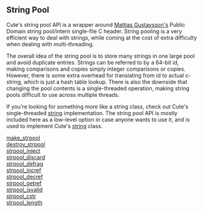 ## String Pool

Cute's string pool API is a wrapper around [Mattias Gustavsson's](https://github.com/mattiasgustavsson/libs) Public Domain string pool/intern single-file C header. String pooling is a very efficient way to deal with strings, while coming at the cost of extra difficulty when dealing with multi-threading.

The overall idea of the string pool is to store many strings in one large pool and avoid duplicate entries. Strings can be referred to by a 64-bit id, making comparisons and copies simply integer comparisons or copies. However, there is some extra overhead for translating from id to actual c-string, which is just a hash table lookup. There is also the downside that changing the pool contents is a single-threaded operation, making string pools difficult to use across multiple threads.

If you're looking for something more like a string class, check out Cute's single-threaded [string](https://github.com/RandyGaul/cute_framework/blob/master/doc/string/string/README.md) implementation. The string pool API is mostly included here as a low-level option in case anyone wants to use it, and is used to implement Cute's [string](https://github.com/RandyGaul/cute_framework/blob/master/doc/string/string/README.md) class.

[make_strpool](https://github.com/RandyGaul/cute_framework/blob/master/doc/string/strpool/make_strpool.md)  
[destroy_strpool](https://github.com/RandyGaul/cute_framework/blob/master/doc/string/strpool/destroy_strpool.md)  
[strpool_inject](https://github.com/RandyGaul/cute_framework/blob/master/doc/string/strpool/strpool_inject.md)  
[strpool_discard](https://github.com/RandyGaul/cute_framework/blob/master/doc/string/strpool/strpool_discard.md)  
[strpool_defrag](https://github.com/RandyGaul/cute_framework/blob/master/doc/string/strpool/strpool_defrag.md)  
[strpool_incref](https://github.com/RandyGaul/cute_framework/blob/master/doc/string/strpool/strpool_incref.md)  
[strpool_decref](https://github.com/RandyGaul/cute_framework/blob/master/doc/string/strpool/strpool_decref.md)  
[strpool_getref](https://github.com/RandyGaul/cute_framework/blob/master/doc/string/strpool/strpool_getref.md)  
[strpool_isvalid](https://github.com/RandyGaul/cute_framework/blob/master/doc/string/strpool/strpool_isvalid.md)  
[strpool_cstr](https://github.com/RandyGaul/cute_framework/blob/master/doc/string/strpool/strpool_cstr.md)  
[strpool_length](https://github.com/RandyGaul/cute_framework/blob/master/doc/string/strpool/strpool_length.md)  
